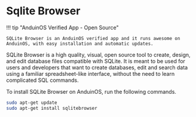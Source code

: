 # Sqlite Browser

!!! tip "AnduinOS Verified App - Open Source"

    SQLite Browser is an AnduinOS verified app and it runs awesome on AnduinOS, with easy installation and automatic updates.

SQLite Browser is a high quality, visual, open source tool to create, design, and edit database files compatible with SQLite. It is meant to be used for users and developers that want to create databases, edit and search data using a familiar spreadsheet-like interface, without the need to learn complicated SQL commands.

To install SQLite Browser on AnduinOS, run the following commands.

```bash
sudo apt-get update
sudo apt-get install sqlitebrowser
```
